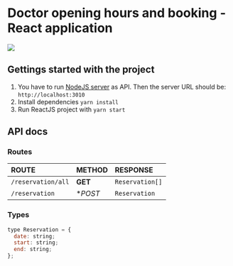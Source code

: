 # Doctor opening hours and booking - React application
[![](https://github.com/patrikmasiar/doctor-opening-hours-react-app/workflows/Build/badge.svg)](https://github.com/patrikmasiar/doctor-opening-hours-react-app/actions)

## Gettings started with the project
1. You have to run [NodeJS server](https://github.com/patrikmasiar/doctor-opening-hours-api) as API. Then the server URL should be: `http://localhost:3010`
2. Install dependencies `yarn install`
3. Run ReactJS project with `yarn start`

## API docs
### Routes

| ROUTE | METHOD | RESPONSE
|:-------------|:-------------|:-------------|
| `/reservation/all` | **GET** | `Reservation[]` |
| `/reservation` | **POST* | `Reservation` |

### Types
```javascript
type Reservation = {
  date: string;
  start: string;
  end: string;
};